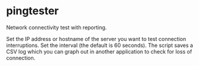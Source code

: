 # pingtester
Network connectivity test with reporting.

Set the IP address or hostname of the server you want to test connection interruptions. Set the interval (the default is 60 seconds).
The script saves a CSV log which you can graph out in another application to check for loss of connection.
